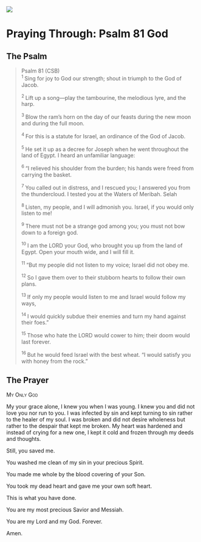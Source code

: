 <img class="intro-right" src="/images/art-paris-psalter.jpg">

# Praying Through: Psalm 81 God

## The Psalm

>Psalm 81 (CSB)  
><sup> 1  </sup>Sing for joy to God our strength; shout in triumph to the God of Jacob.
>
><sup> 2  </sup>Lift up a song—play the tambourine, the melodious lyre, and the harp.
>
><sup> 3  </sup>Blow the ram’s horn on the day of our feasts during the new moon and during the full moon.
>
><sup> 4  </sup>For this is a statute for Israel, an ordinance of the God of Jacob.
>
><sup> 5  </sup>He set it up as a decree for Joseph when he went throughout the land of Egypt. I heard an unfamiliar language:
>
><sup> 6  </sup>“I relieved his shoulder from the burden; his hands were freed from carrying the basket.
>
><sup> 7  </sup>You called out in distress, and I rescued you; I answered you from the thundercloud. I tested you at the Waters of Meribah. Selah
>
><sup> 8  </sup>Listen, my people, and I will admonish you. Israel, if you would only listen to me!
>
><sup> 9  </sup>There must not be a strange god among you; you must not bow down to a foreign god.
>
><sup> 10  </sup>I am the LORD your God, who brought you up from the land of Egypt. Open your mouth wide, and I will fill it.
>
><sup> 11  </sup>“But my people did not listen to my voice; Israel did not obey me.
>
><sup> 12  </sup>So I gave them over to their stubborn hearts to follow their own plans.
>
><sup> 13  </sup>If only my people would listen to me and Israel would follow my ways,
>
><sup> 14  </sup>I would quickly subdue their enemies and turn my hand against their foes.”
>
><sup> 15  </sup>Those who hate the LORD would cower to him; their doom would last forever.
>
><sup> 16  </sup>But he would feed Israel with the best wheat. “I would satisfy you with honey from the rock.”

## The Prayer

<div style="font-variant: small-caps;">
My Only God
</div>


My your grace alone, I knew you when I was young. I knew you and did not love you nor run to you. I was infected by sin and kept turning to sin rather to the healer of my soul. I was broken and did not desire wholeness but rather to the despair that kept me broken. My heart was hardened and instead of crying for a new one, I kept it cold and frozen through my deeds and thoughts.

Still,
  you saved me.

You washed me clean of my sin
  in your precious Spirit.

You made me whole
  by the blood covering of your Son.

You took my dead heart
  and gave me your own soft heart.

This is what you have done.

You are my most precious Savior and Messiah.

You are my Lord and my God. Forever.

Amen.
